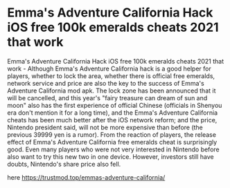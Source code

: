 # Emma's Adventure California Hack iOS free 100k emeralds cheats 2021 that work

Emma's Adventure California Hack iOS free 100k emeralds cheats 2021 that work - Although Emma's Adventure California hack is a good helper for players, whether to lock the area, whether there is official free emeralds, network service and price are also the key to the success of Emma's Adventure California mod apk. The lock zone has been announced that it will be cancelled, and this year's "fairy treasure can dream of sun and moon" also has the first experience of official Chinese (officials in Shenyou era don't mention it for a long time), and the Emma's Adventure California cheats has been much better after the iOS network reform; and the price, Nintendo president said, will not be more expensive than before (the previous 39999 yen is a rumor). From the reaction of players, the release effect of Emma's Adventure California free emeralds cheat is surprisingly good. Even many players who were not very interested in Nintendo before also want to try this new two in one device. However, investors still have doubts, Nintendo's share price also fell.

here https://trustmod.top/emmas-adventure-california/

